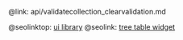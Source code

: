 @link: api/validatecollection_clearvalidation.md

@seolinktop: [ui library](https://webix.com)
@seolink: [tree table widget](https://webix.com/widget/treetable/)